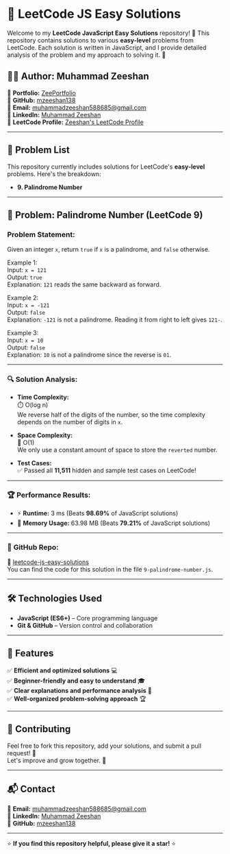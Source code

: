 # 🚀 LeetCode JS Easy Solutions

Welcome to my **LeetCode JavaScript Easy Solutions** repository! 🎉 This repository contains solutions to various **easy-level** problems from LeetCode. Each solution is written in JavaScript, and I provide detailed analysis of the problem and my approach to solving it. 📝

## 👨‍💻 Author: Muhammad Zeeshan

🔗 **Portfolio:** [ZeePortfolio](https://mzeeshan138.github.io/ZeePortfolio/)  
🐙 **GitHub:** [mzeeshan138](https://github.com/mzeeshan138)  
📧 **Email:** muhammadzeeshan588685@gmail.com  
🔗 **LinkedIn:** [Muhammad Zeeshan](https://www.linkedin.com/in/muhammad-zeeshan-087584306/)  
🔗 **LeetCode Profile:** [Zeeshan's LeetCode Profile](https://leetcode.com/u/zeeshan106/)

---

## 📂 Problem List

This repository currently includes solutions for LeetCode's **easy-level** problems. Here's the breakdown:

- **9. Palindrome Number**

---

## 🎯 Problem: Palindrome Number (LeetCode 9)

### Problem Statement:

Given an integer `x`, return `true` if `x` is a palindrome, and `false` otherwise.

Example 1:  
Input: `x = 121`  
Output: `true`  
Explanation: `121` reads the same backward as forward.

Example 2:  
Input: `x = -121`  
Output: `false`  
Explanation: `-121` is not a palindrome. Reading it from right to left gives `121-`.

Example 3:  
Input: `x = 10`  
Output: `false`  
Explanation: `10` is not a palindrome since the reverse is `01`.

---

### 🔍 **Solution Analysis:**

- **Time Complexity:**  
  ⏱️ O(log n)  
  We reverse half of the digits of the number, so the time complexity depends on the number of digits in `x`.

- **Space Complexity:**  
  💾 O(1)  
  We only use a constant amount of space to store the `reverted` number.

- **Test Cases:**  
  ✅ Passed all **11,511** hidden and sample test cases on LeetCode!

---

### 🏆 **Performance Results:**

- ⚡️ **Runtime:** 3 ms (Beats **98.69%** of JavaScript solutions)
- 🧮 **Memory Usage:** 63.98 MB (Beats **79.21%** of JavaScript solutions)

---

### 🔗 **GitHub Repo:**

🔗 [leetcode-js-easy-solutions](https://github.com/mzeeshan138/leetcode-js-easy-solutions.git)  
You can find the code for this solution in the file `9-palindrome-number.js`.

---

## 🛠️ Technologies Used

- **JavaScript (ES6+)** – Core programming language
- **Git & GitHub** – Version control and collaboration

---

## 🌟 Features

✅ **Efficient and optimized solutions** 💻  
✅ **Beginner-friendly and easy to understand** 🎓  
✅ **Clear explanations and performance analysis** 🧠  
✅ **Well-organized problem-solving approach** 🏆

---

## 🤝 Contributing

Feel free to fork this repository, add your solutions, and submit a pull request! 🚀  
Let's improve and grow together. 🎉

---

## 📬 Contact

📧 **Email:** muhammadzeeshan588685@gmail.com  
🔗 **LinkedIn:** [Muhammad Zeeshan](https://www.linkedin.com/in/muhammad-zeeshan-087584306/)  
🐙 **GitHub:** [mzeeshan138](https://github.com/mzeeshan138)

---

⭐ **If you find this repository helpful, please give it a star!** ⭐
